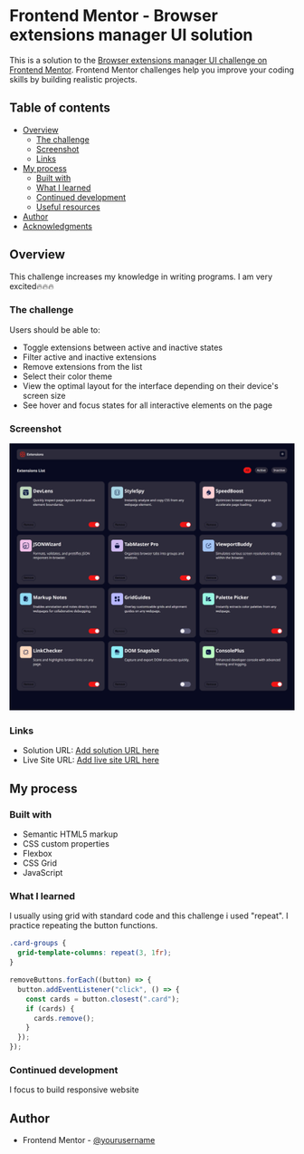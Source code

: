 # Frontend Mentor - Browser extensions manager UI solution

This is a solution to the [Browser extensions manager UI challenge on Frontend Mentor](https://www.frontendmentor.io/challenges/browser-extension-manager-ui-yNZnOfsMAp). Frontend Mentor challenges help you improve your coding skills by building realistic projects. 

## Table of contents

- [Overview](#overview)
  - [The challenge](#the-challenge)
  - [Screenshot](#screenshot)
  - [Links](#links)
- [My process](#my-process)
  - [Built with](#built-with)
  - [What I learned](#what-i-learned)
  - [Continued development](#continued-development)
  - [Useful resources](#useful-resources)
- [Author](#author)
- [Acknowledgments](#acknowledgments)


## Overview
This challenge increases my knowledge in writing programs. I am very excited🔥🔥🔥
### The challenge

Users should be able to:

- Toggle extensions between active and inactive states
- Filter active and inactive extensions
- Remove extensions from the list
- Select their color theme
- View the optimal layout for the interface depending on their device's screen size
- See hover and focus states for all interactive elements on the page

### Screenshot

![](./design/Browser%20extensions%20manager%20UI.png)

### Links

- Solution URL: [Add solution URL here](https://github.com/MRZazuli/Browser-extensions)
- Live Site URL: [Add live site URL here](https://mrzazuli.github.io/Browser-extensions/)

## My process

### Built with

- Semantic HTML5 markup
- CSS custom properties
- Flexbox
- CSS Grid
- JavaScript

### What I learned

I usually using grid with standard code and this challenge i used "repeat". I practice repeating the button functions.

```css
.card-groups {
  grid-template-columns: repeat(3, 1fr);
}
```
```js
removeButtons.forEach((button) => {
  button.addEventListener("click", () => {
    const cards = button.closest(".card");
    if (cards) {
      cards.remove();
    }
  });
});
```

### Continued development

I focus to build responsive website 

## Author

- Frontend Mentor - [@yourusername](https://www.frontendmentor.io/profile/zazuli746)

